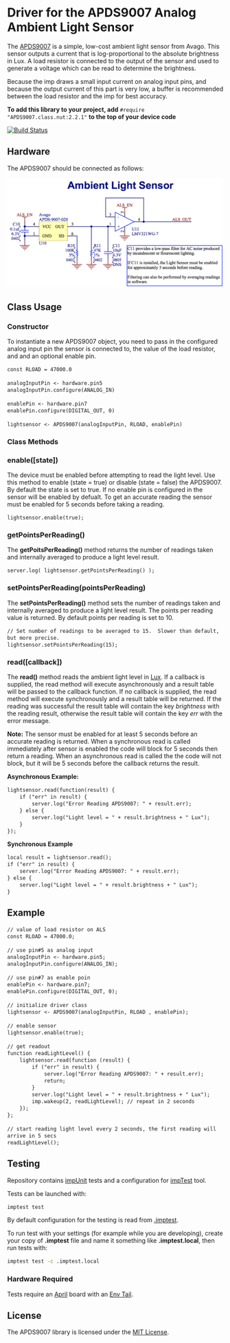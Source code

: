 Driver for the APDS9007 Analog Ambient Light Sensor
===================================

The [APDS9007](http://www.mouser.com/ds/2/38/V02-0512EN-4985.pdf) is a simple, low-cost ambient light sensor from Avago. This sensor outputs a current that is log-proportional to the absolute brightness in Lux. A load resistor is connected to the output of the sensor and used to generate a voltage which can be read to determine the brightness.

Because the imp draws a small input current on analog input pins, and because the output current of this part is very low, a buffer is recommended between the load resistor and the imp for best accuracy.

**To add this library to your project, add** `#require "APDS9007.class.nut:2.2.1"` **to the top of your device code**

[![Build Status](https://travis-ci.org/electricimp/APDS9007.svg?branch=master)](https://travis-ci.org/electricimp/APDS9007)

## Hardware

The APDS9007 should be connected as follows:

![APDS9007 Circuit](./circuit.png)

## Class Usage

### Constructor

To instantiate a new APDS9007 object, you need to pass in the configured analog input pin the sensor is connected to, the value of the load resistor, and and an optional enable pin.

```squirrel
const RLOAD = 47000.0

analogInputPin <- hardware.pin5
analogInputPin.configure(ANALOG_IN)

enablePin <- hardware.pin7
enablePin.configure(DIGITAL_OUT, 0)

lightsensor <- APDS9007(analogInputPin, RLOAD, enablePin)
```

### Class Methods

### enable([state])


The device must be enabled before attempting to read the light level.  Use this method to enable (state = true) or disable (state = false) the APDS9007.  By default the state is set to true. If no enable pin is configured in the sensor will be enabled by defualt. To get an accurate reading the sensor must be enabled for 5 seconds before taking a reading.

```squirrel
lightsensor.enable(true);
```

### getPointsPerReading()

The **getPoitsPerReading()** method returns the number of readings taken and internally averaged to produce a light level result.

```squirrel
server.log( lightsensor.getPointsPerReading() );
```

### setPointsPerReading(pointsPerReading)

The **setPointsPerReading()** method sets the number of readings taken and internally averaged to produce a light level result.  The points per reading value is returned.  By default points per reading is set to 10.

```squirrel
// Set number of readings to be averaged to 15.  Slower than default, but more precise.
lightsensor.setPointsPerReading(15);
```

### read([callback])

The **read()** method reads the ambient light level in [Lux](http://en.wikipedia.org/wiki/Lux). If a callback is supplied, the read method will execute asynchronously and a result table will be passed to the callback function.  If no callback is supplied, the read method will execute synchronously and a result table will be returned.  If the reading was successful the result table will contain the key *brightness* with the reading result, otherwise the result table will contain the key *err* with the error message.

**Note:** The sensor must be enabled for at least 5 seconds before an accurate reading is returned.  When a synchronous read is called immediately after sensor is enabled the code will block for 5 seconds then return a reading. When an asynchronous read is called the the code will not block, but it will be 5 seconds before the callback returns the result.

**Asynchronous Example:**
```squirrel
lightsensor.read(function(result) {
    if ("err" in result) {
        server.log("Error Reading APDS9007: " + result.err);
    } else {
        server.log("Light level = " + result.brightness + " Lux");
    }
});
```

**Synchronous Example**
```squirrel
local result = lightsensor.read();
if ("err" in result) {
    server.log("Error Reading APDS9007: " + result.err);
} else {
    server.log("Light level = " + result.brightness + " Lux");
}
```

## Example

```squirrel
// value of load resistor on ALS
const RLOAD = 47000.0;

// use pin#5 as analog input
analogInputPin <- hardware.pin5;
analogInputPin.configure(ANALOG_IN);

// use pin#7 as enable poin
enablePin <- hardware.pin7;
enablePin.configure(DIGITAL_OUT, 0);

// initialize driver class
lightsensor <- APDS9007(analogInputPin, RLOAD , enablePin);

// enable sensor
lightsensor.enable(true);

// get readout
function readLightLevel() {
    lightsensor.read(function (result) {
        if ("err" in result) {
            server.log("Error Reading APDS9007: " + result.err);
            return;
        }
        server.log("Light level = " + result.brightness + " Lux");
        imp.wakeup(2, readLightLevel); // repeat in 2 seconds
    });
};

// start reading light level every 2 seconds, the first reading will arrive in 5 secs
readLightLevel();
```

## Testing

Repository contains [impUnit](https://github.com/electricimp/impUnit) tests and a configuration for [impTest](https://github.com/electricimp/impTest) tool.

Tests can be launched with:

```bash
imptest test
```

By default configuration for the testing is read from [.imptest](https://github.com/electricimp/impTest/blob/develop/docs/imptest-spec.md).

To run test with your settings (for example while you are developing), create your copy of **.imptest** file and name it something like **.imptest.local**, then run tests with:

 ```bash
 imptest test -c .imptest.local
 ```

### Hardware Required

Tests require an [April](https://electricimp.com/docs/gettingstarted/devkits/) board with an [Env Tail](https://electricimp.com/docs/tails/env/).

## License

The APDS9007 library is licensed under the [MIT License](./LICENSE).
